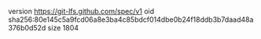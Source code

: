 version https://git-lfs.github.com/spec/v1
oid sha256:80e145c5a9fcd06a8e3ba4c85bdcf014dbe0b24f18ddb3b7daad48a376b0d52d
size 1804
